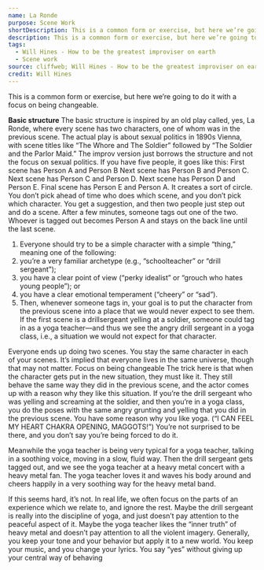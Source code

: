 ```yaml
---
name: La Ronde
purpose: Scene Work
shortDescription: This is a common form or exercise, but here we’re going to do it with a focus on being changeable.
description: This is a common form or exercise, but here we’re going to do it with a focus on being changeable. **Basic structure** The basic structure is inspired by an old play called, yes, La Ronde, where every scene has two characters, one of whom was in the previous scene.
tags:
  - Will Hines - How to be the greatest improviser on earth
  - Scene work
source: cliffweb; Will Hines - How to be the greatest improviser on earth
credit: Will Hines
---
```


This is a common form or exercise, but here we’re going to do it with a focus on being changeable.

**Basic structure**
The basic structure is inspired by an old play called, yes, La Ronde, where every scene has two characters, one of whom was in the previous scene. The actual play is about sexual politics in 1890s Vienna, with scene titles like “The Whore and The Soldier” followed by “The Soldier and the Parlor Maid.” The improv version just borrows the structure and not the focus on sexual politics. If you have five people, it goes like this:
First scene has Person A and Person B
Next scene has Person B and Person C.
Next scene has Person C and Person D.
Next scene has Person D and Person E.
Final scene has Person E and Person A.
It creates a sort of circle.
You don’t pick ahead of time who does which scene, and you don’t pick which character. You get a suggestion, and then two people just step out and do a scene. After a few minutes, someone tags out one of the two. Whoever is tagged out becomes Person A and stays on the back line until the last scene.

1. Everyone should try to be a simple character with a simple “thing,” meaning one of the following:
2. you’re a very familiar archetype (e.g., “schoolteacher” or “drill sergeant”);
3. you have a clear point of view (“perky idealist” or “grouch who hates young people”);
   or
4. you have a clear emotional temperament (“cheery” or “sad”).
5. Then, whenever someone tags in, your goal is to put the character from the previous scene into a place that we would never expect to see them. If the first scene is a drillsergeant yelling at a soldier, someone could tag in as a yoga teacher—and thus we see the angry drill sergeant in a yoga class, i.e., a situation we would not expect for that character.

Everyone ends up doing two scenes. You stay the same character in each of your scenes. It’s implied that everyone lives in the same universe, though that may not matter. Focus on being changeable The trick here is that when the character gets put in the new situation, they must like it. They still behave the same way they did in the previous scene, and the actor comes up with a reason why they like this situation. If you’re the drill sergeant who was yelling and screaming at the soldier, and then you’re in a yoga class, you do the poses with the same angry grunting and yelling that you did in the previous scene. You have some reason why you like yoga. (“I CAN FEEL MY HEART CHAKRA OPENING, MAGGOTS!”) You’re not surprised to be there, and you don’t say you’re being forced to do it.

Meanwhile the yoga teacher is being very typical for a yoga teacher, talking in a soothing voice, moving in a slow, fluid way. Then the drill sergeant gets tagged out, and we see the yoga teacher at a heavy metal concert with a heavy metal fan. The yoga teacher loves it and waves his body around and cheers happily in a very soothing way for the heavy metal band.

If this seems hard, it’s not. In real life, we often focus on the parts of an experience which we relate to, and ignore the rest. Maybe the drill sergeant is really into the discipline of yoga, and just doesn’t pay attention to the peaceful aspect of it. Maybe the yoga teacher likes the “inner truth” of heavy metal and doesn’t pay attention to all the violent imagery.
Generally, you keep your tone and your behavior but apply it to a new world. You keep your music, and you change your lyrics. You say “yes” without giving up your central way of behaving
